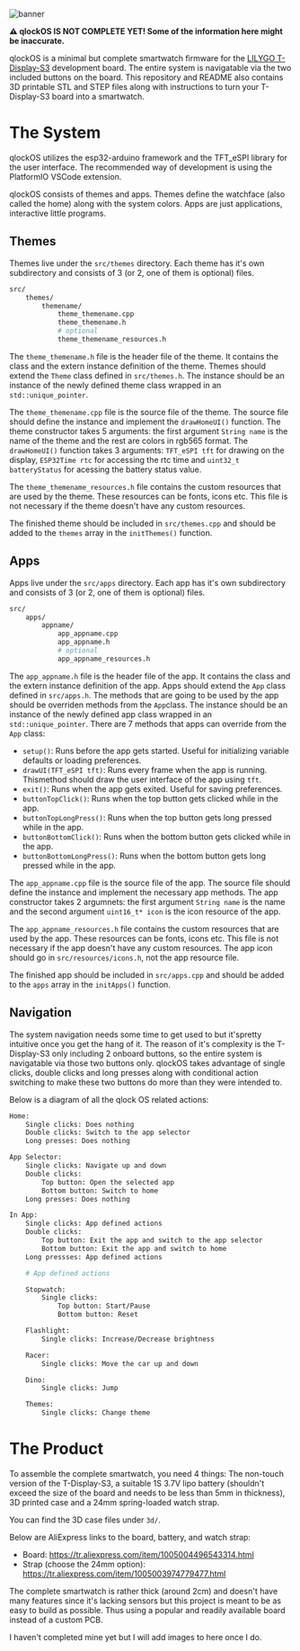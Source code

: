 ![banner](https://github.com/qewer33/qlock-os/blob/main/assets/Banner.png?raw=true)

**:warning: qlockOS IS NOT COMPLETE YET! Some of the information here might be inaccurate.**

qlockOS is a minimal but complete smartwatch firmware for the [LILYGO T-Display-S3](https://www.lilygo.cc/products/t-display-s3) development board. The entire system is navigatable via the two included buttons on the board. This repository and README also contains 3D printable STL and STEP files along with instructions to turn your T-Display-S3 board into a smartwatch.

# The System

qlockOS utilizes the esp32-arduino framework and the TFT_eSPI library for the user interface. The recommended way of development is using the PlatformIO VSCode extension.

qlockOS consists of themes and apps. Themes define the watchface (also called the home) along with the system colors. Apps are just applications, interactive little programs.

## Themes

Themes live under the `src/themes` directory. Each theme has it's own subdirectory and consists of 3 (or 2, one of them is optional) files.

```sh
src/
    themes/
        themename/
            theme_themename.cpp
            theme_themename.h
            # optional
            theme_themename_resources.h
```

The `theme_themename.h` file is the header file of the theme. It contains the class and the extern instance definition of the theme. Themes should extend the `Theme` class defined in `src/themes.h`. The instance should be an instance of the newly defined theme class wrapped in an `std::unique_pointer`.

The `theme_themename.cpp` file is the source file of the theme. The source file should define the instance and implement the `drawHomeUI()` function. The theme constructor takes 5 arguments: the first argument `String name` is the name of the theme and the rest are colors in rgb565 format. The `drawHomeUI()` function takes 3 arguments: `TFT_eSPI tft` for drawing on the display, `ESP32Time rtc` for accessing the rtc time and `uint32_t batteryStatus` for acessing the battery status value.

The `theme_themename_resources.h` file contains the custom resources that are used by the theme. These resources can be fonts, icons etc. This file is not necessary if the theme doesn't have any custom resources.

The finished theme should be included in `src/themes.cpp` and should be added to the `themes` array in the `initThemes()` function.

## Apps

Apps live under the `src/apps` directory. Each app has it's own subdirectory and consists of 3 (or 2, one of them is optional) files.

```sh
src/
    apps/
        appname/
            app_appname.cpp
            app_appname.h
            # optional
            app_appname_resources.h
```

The `app_appname.h` file is the header file of the app. It contains the class and the extern instance definition of the app. Apps should extend the `App` class defined in `src/apps.h`. The methods that are going to be used by the app should be overriden methods from the `App`class. The instance should be an instance of the newly defined app class wrapped in an `std::unique_pointer`. There are 7 methods that apps can override from the `App` class:

- `setup()`: Runs before the app gets started. Useful for initializing variable defaults or loading preferences.
- `drawUI(TFT_eSPI tft)`: Runs every frame when the app is running. Thismethod should draw the user interface of the app using `tft`.
- `exit()`: Runs when the app gets exited. Useful for saving preferences.
- `buttonTopClick()`: Runs when the top button gets clicked while in the app.
- `buttonTopLongPress()`: Runs when the top button gets long pressed while in the app.
- `buttonBottomClick()`: Runs when the bottom button gets clicked while in the app.
- `buttonBottomLongPress()`: Runs when the bottom button gets long pressed while in the app.

The `app_appname.cpp` file is the source file of the app. The source file should define the instance and implement the necessary app methods. The app constructor takes 2 argumnets: the first argument `String name` is the name and the second argument `uint16_t* icon` is the icon resource of the app.

The `app_appname_resources.h` file contains the custom resources that are used by the app. These resources can be fonts, icons etc. This file is not necessary if the app doesn't have any custom resources. The app icon should go in `src/resources/icons.h`, not the app resource file. 

The finished app should be included in `src/apps.cpp` and should be added to the `apps` array in the `initApps()` function.

## Navigation

The system navigation needs some time to get used to but it'spretty intuitive once you get the hang of it. The reason of it's complexity is the T-Display-S3 only including 2 onboard buttons, so the entire system is navigatable via those two buttons only. qlockOS takes advantage of single clicks, double clicks and long presses along with conditional action switching to make these two buttons do more than they were intended to.

Below is a diagram of all the qlock OS related actions:

```sh
Home:
    Single clicks: Does nothing
    Double clicks: Switch to the app selector
    Long presses: Does nothing

App Selector:
    Single clicks: Navigate up and down
    Double clicks:
        Top button: Open the selected app
        Bottom button: Switch to home
    Long presses: Does nothing

In App:
    Single clicks: App defined actions
    Double clicks:
        Top button: Exit the app and switch to the app selector
        Bottom button: Exit the app and switch to home
    Long pressses: App defined actions

    # App defined actions

    Stopwatch:
        Single clicks:
            Top button: Start/Pause
            Bottom button: Reset

    Flashlight:
        Single clicks: Increase/Decrease brightness

    Racer:
        Single clicks: Move the car up and down

    Dino:
        Single clicks: Jump

    Themes:
        Single clicks: Change theme

```

# The Product

To assemble the complete smartwatch, you need 4 things: The non-touch version of the T-Display-S3, a suitable 1S 3.7V lipo battery (shouldn't exceed the size of the board and needs to be less than 5mm in thickness), 3D printed case and a 24mm spring-loaded watch strap.

You can find the 3D case files under `3d/`.

Below are AliExpress links to the board, battery, and watch strap:
- Board: https://tr.aliexpress.com/item/1005004496543314.html
- Strap (choose the 24mm option): https://tr.aliexpress.com/item/1005003974779477.html

The complete smartwatch is rather thick (around 2cm) and doesn't have many features since it's lacking sensors but this  project is meant to be as easy to build as possible. Thus using a popular and readily available board instead of a custom PCB.

I haven't completed mine yet but I will add images to here once I do.